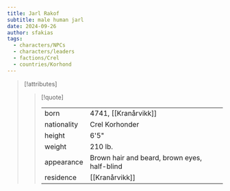 ```yaml
---
title: Jarl Rakof
subtitle: male human jarl
date: 2024-09-26
author: sfakias
tags:
  - characters/NPCs
  - characters/leaders
  - factions/Crel
  - countries/Korhond
---
```

> [!attributes]
> 
> > [!quote]
> >
> > | | |
> > | --- | --- |
> > | born | 4741, [[Kranårvikk]] |
> > | nationality | Crel Korhonder |
> > | height | 6'5" |
> > | weight | 210 lb. |
> > | appearance | Brown hair and beard, brown eyes, half-blind |
> > | residence | [[Kranårvikk]] |